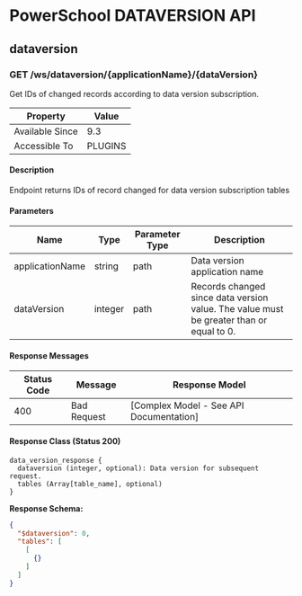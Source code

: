 ﻿
# PowerSchool DATAVERSION API

## dataversion

### GET /ws/dataversion/{applicationName}/{dataVersion}

Get IDs of changed records according to data version subscription.

| Property | Value |
|----------|-------|
| Available Since | 9.3 |
| Accessible To | PLUGINS |

#### Description

Endpoint returns IDs of record changed for data version subscription tables

#### Parameters

| Name | Type | Parameter Type | Description |
|------|------|----------------|-------------|
| applicationName | string | path | Data version application name |
| dataVersion | integer | path | Records changed since data version value. The value must be greater than or equal to 0. |

#### Response Messages

| Status Code | Message | Response Model |
|-------------|---------|----------------|
| 400 | Bad Request | [Complex Model - See API Documentation] |

#### Response Class (Status 200)

```
data_version_response {
  dataversion (integer, optional): Data version for subsequent request.
  tables (Array[table_name], optional)
}
```

**Response Schema:**

```json
{
  "$dataversion": 0,
  "tables": [
    [
      {}
    ]
  ]
}
```
